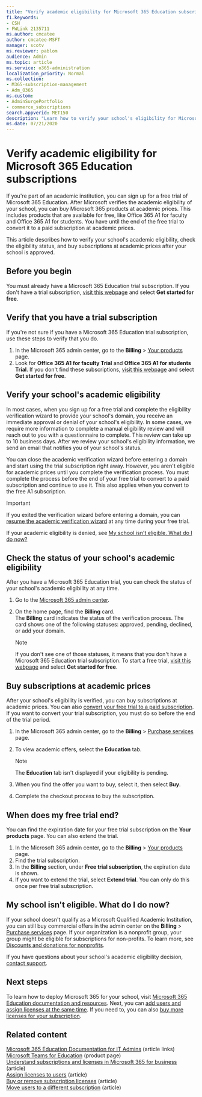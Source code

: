 ```yaml
---
title: "Verify academic eligibility for Microsoft 365 Education subscriptions"
f1.keywords:
- CSH
- FWLink 2135711
ms.author: cmcatee
author: cmcatee-MSFT
manager: scotv
ms.reviewer: pablom
audience: Admin
ms.topic: article
ms.service: o365-administration
localization_priority: Normal
ms.collection:
- M365-subscription-management
- Adm_O365
ms.custom: 
- AdminSurgePortfolio
- commerce_subscriptions
search.appverid: MET150
description: "Learn how to verify your school's eligibility for Microsoft 365 Education academic pricing."
ms.date: 07/21/2020
---
```


# Verify academic eligibility for Microsoft 365 Education subscriptions

If you're part of an academic institution, you can sign up for a free trial of Microsoft 365 Education. After Microsoft verifies the academic eligibility of your school, you can buy Microsoft 365 products at academic prices. This includes products that are available for free, like Office 365 A1 for faculty and Office 365 A1 for students. You have until the end of the free trial to convert it to a paid subscription at academic prices.

This article describes how to verify your school's academic eligibility, check the eligibility status, and buy subscriptions at academic prices after your school is approved.

## Before you begin

You must already have a Microsoft 365 Education trial subscription. If you don't have a trial subscription, [visit this webpage](https://www.microsoft.com/microsoft-365/academic/compare-office-365-education-plans?activetab=tab%3aprimaryr1) and select **Get started for free**.

## Verify that you have a trial subscription

If you're not sure if you have a Microsoft 365 Education trial subscription, use these steps to verify that you do.

1. In the Microsoft 365 admin center, go to the **Billing** \> <a href="https://go.microsoft.com/fwlink/p/?linkid=842054" target="_blank">Your products</a> page.
2. Look for **Office 365 A1 for faculty Trial** and **Office 365 A1 for students Trial**. If you don't find these subscriptions, [visit this webpage](https://www.microsoft.com/microsoft-365/academic/compare-office-365-education-plans?activetab=tab%3aprimaryr1) and select **Get started for free**.

## Verify your school's academic eligibility

In most cases, when you sign up for a free trial and complete the eligibility verification wizard to provide your school's domain, you receive an immediate approval or denial of your school's eligibility. In some cases, we require more information to complete a manual eligibility review and will reach out to you with a questionnaire to complete. This review can take up to 10 business days. After we review your school's eligibility information, we send an email that notifies you of your school's status.

You can close the academic verification wizard before entering a domain and start using the trial subscription right away. However, you aren't eligible for academic prices until you complete the verification process. You must complete the process before the end of your free trial to convert to a paid subscription and continue to use it. This also applies when you convert to the free A1 subscription.

> [!IMPORTANT]
> If you exited the verification wizard before entering a domain, you can [resume the academic verification wizard](https://go.microsoft.com/fwlink/p/?linkid=2135255) at any time during your free trial.

If your academic eligibility is denied, see [My school isn't eligible. What do I do now?](#my-school-isnt-eligible-what-do-i-do-now)

## Check the status of your school's academic eligibility

After you have a Microsoft 365 Education trial, you can check the status of your school's academic eligibility at any time.

1. Go to the [Microsoft 365 admin center](https://go.microsoft.com/fwlink/p/?linkid=2024339).
2. On the home page, find the **Billing** card.\
    The **Billing** card indicates the status of the verification process. The card shows one of the following statuses: approved, pending, declined, or add your domain.

    > [!NOTE]
    > If you don't see one of those statuses, it means that you don't have a Microsoft 365 Education trial subscription. To start a free trial, [visit this webpage](https://www.microsoft.com/microsoft-365/academic/compare-office-365-education-plans?activetab=tab%3aprimaryr1) and select **Get started for free**.

## Buy subscriptions at academic prices

After your school's eligibility is verified, you can buy subscriptions at academic prices. You can also [convert your free trial to a paid subscription](../try-or-buy-microsoft-365.md). If you want to convert your trial subscription, you must do so before the end of the trial period.

1. In the Microsoft 365 admin center, go to the **Billing** \> <a href="https://go.microsoft.com/fwlink/p/?linkid=868433" target="_blank">Purchase services</a> page.
2. To view academic offers, select the **Education** tab.

    > [!NOTE]
    > The **Education** tab isn't displayed if your eligibility is pending.

3. When you find the offer you want to buy, select it, then select **Buy**.
4. Complete the checkout process to buy the subscription.

## When does my free trial end?

You can find the expiration date for your free trial subscription on the **Your products** page. You can also extend the trial.

1. In the Microsoft 365 admin center, go to the **Billing** \> <a href="https://go.microsoft.com/fwlink/p/?linkid=842054" target="_blank">Your products</a> page.
2. Find the trial subscription.
3. In the **Billing** section, under **Free trial subscription**, the expiration date is shown.
4. If you want to extend the trial, select **Extend trial**. You can only do this once per free trial subscription.

## My school isn't eligible. What do I do now?

If your school doesn't qualify as a Microsoft Qualified Academic Institution, you can still buy commercial offers in the admin center on the **Billing** \> <a href="https://go.microsoft.com/fwlink/p/?linkid=868433" target="_blank">Purchase services</a> page. If your organization is a nonprofit group, your group might be eligible for subscriptions for non-profits. To learn more, see [Discounts and donations for nonprofits](https://www.microsoft.com/nonprofits/eligibility).

If you have questions about your school's academic eligibility decision, [contact support](../../business-video/get-help-support.md).

## Next steps

To learn how to deploy Microsoft 365 for your school, visit [Microsoft 365 Education documentation and resources](/microsoft-365/education/deploy/). Next, you can [add users and assign licenses at the same time](../../admin/add-users/add-users.md). If you need to, you can also [buy more licenses for your subscription](../licenses/buy-licenses.md).

## Related content

[Microsoft 365 Education Documentation for IT Admins](/education/itadmins) (article links)\
[Microsoft Teams for Education](https://microsoft.com/education/products/teams/default.aspx) (product page)\
[Understand subscriptions and licenses in Microsoft 365 for business](../licenses/subscriptions-and-licenses.md) (article)\
[Assign licenses to users](../../admin/manage/assign-licenses-to-users.md) (article)\
[Buy or remove subscription licenses](../licenses/buy-licenses.md) (article)\
[Move users to a different subscription](move-users-different-subscription.md) (article)

